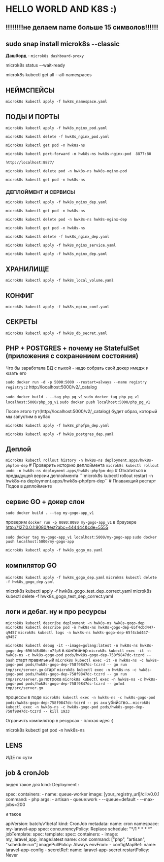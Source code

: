 # HELLO WORLD AND K8S :)

## !!!!!!!!не делаем name больше 15 символов!!!!!!

## sudo snap install microk8s --classic

**Дашборд** - ```microk8s dashboard-proxy```

microk8s status --wait-ready

microk8s kubectl get all --all-namespaces

## НЕЙМСПЕЙСЫ

```microk8s kubectl apply -f hwk8s_namespace.yaml```

## ПОДЫ И ПОРТЫ

```microk8s kubectl apply -f hwk8s_nginx_pod.yaml```

```microk8s kubectl delete -f hwk8s_nginx_pod.yaml```

```microk8s kubectl get pod -n hwk8s-ns```

```microk8s kubectl port-forward -n hwk8s-ns hwk8s-nginx-pod  8877:80```

```http://localhost:8877/```

```microk8s kubectl delete pod -n hwk8s-ns hwk8s-nginx-pod```

```microk8s kubectl get pod -n hwk8s-ns```

### ДЕПЛОЙМЕНТ И СЕРВИСЫ


```microk8s kubectl apply -f hwk8s_nginx_dep.yaml```

```microk8s kubectl get pod -n hwk8s-ns```

```microk8s kubectl delete pod -n hwk8s-ns hwk8s-nginx-dep```

```microk8s kubectl get pod -n hwk8s-ns```

```microk8s kubectl delete -f hwk8s_nginx_dep.yaml```

```microk8s kubectl apply -f hwk8s_nginx_service.yaml```

```microk8s kubectl apply -f hwk8s_nginx_dep.yaml```

## ХРАНИЛИЩЕ

```microk8s kubectl apply -f hwk8s_local_volume.yaml```

## КОНФИГ

```microk8s kubectl apply -f hwk8s_nginx_conf.yaml```

## СЕКРЕТЫ

```microk8s kubectl apply -f hwk8s_db_secret.yaml```

## PHP + POSTGRES + почему не StatefulSet (приложения с сохранением состояния)

Что бы заработала БД с пыхой - надо собрать свой докер имедж и юзать его

```sudo docker run -d -p 5000:5000 --restart=always --name registry registry:2```
http://localhost:5000/v2/_catalog

```sudo docker build . --tag php_pg_v1```
```sudo docker tag php_pg_v1 localhost:5000/php_pg_v1```
```sudo docker push localhost:5000/php_pg_v1```

После этого тут(http://localhost:5000/v2/_catalog) будет образ, который мы запустим в кубах 

```microk8s kubectl apply -f hwk8s_phpfpm_dep.yaml```

```microk8s kubectl apply -f hwk8s_postgres_dep.yaml```

## Деплой

```microk8s kubectl rollout history -n hwk8s-ns deployment.apps/hwk8s-phpfpm-dep```    # Проверить историю деплоймента
```microk8s kubectl rollout undo -n hwk8s-ns deployment.apps/hwk8s-phpfpm-dep```    # Откатиться к предыдущей версии деплоймента
```microk8s kubectl rollout restart -n hwk8s-ns deployment.apps/hwk8s-phpfpm-dep``    # Плавающий рестарт Подов в деплойменте 

## сервис GO + докер слои


```sudo docker build . --tag my-gogo-app_v1```

проверим
```docker run -p 8080:8080 my-gogo-app_v1```
в браузере http://127.0.0.1:8080/test?abc=444444&cde=5555

```sudo docker tag my-gogo-app_v1 localhost:5000/my-gogo-app```
```sudo docker push localhost:5000/my-gogo-app```

```microk8s kubectl apply -f hwk8s_gogo_ms.yaml```

## компилятор GO

```microk8s kubectl apply -f hwk8s_gogo_dep.yaml```
```microk8s kubectl delete -f hwk8s_gogo_dep.yaml```


microk8s kubectl apply -f hwk8s_gogo_test_dep_correct.yaml
microk8s kubectl delete -f hwk8s_gogo_test_dep_correct.yaml

## логи и дебаг. ну и про ресурсы

```microk8s kubectl describe deployment -n hwk8s-ns hwk8s-gogo-dep```
```microk8s kubectl describe pod -n hwk8s-ns hwk8s-gogo-dep-65f4cbd447-q9457```
```microk8s kubectl logs -n hwk8s-ns hwk8s-gogo-dep-65f4cbd447-q9457```

```microk8s kubectl debug -it --image=golang:latest -n hwk8s-ns hwk8s-gogo-dep-696fd8d86c-n7fp5```
в контейнер      ```microk8s kubectl exec -it -n hwk8s-ns -c hwk8s-gogo-pod pods/hwk8s-gogo-dep-758f9847dc-tczrd -- bash```
старт правильный ```microk8s kubectl exec -it -n hwk8s-ns -c hwk8s-gogo-pod pods/hwk8s-gogo-dep-758f9847dc-tczrd -- go run tmp/src/server.go```
старт            ```microk8s kubectl exec -n hwk8s-ns -c hwk8s-gogo-pod pods/hwk8s-gogo-dep-758f9847dc-tczrd -- go run tmp/src/server.go```
потроха          ```microk8s kubectl exec -n hwk8s-ns -c hwk8s-gogo-pod pods/hwk8s-gogo-dep-758f9847dc-tczrd -- gofmt tmp/src/server.go```


процессы в поде ```microk8s kubectl exec -n hwk8s-ns -c hwk8s-gogo-pod pods/hwk8s-gogo-dep-758f9847dc-tczrd -- ps axu```
убийство...     ```microk8s kubectl exec -n hwk8s-ns -c hwk8s-gogo-pod pods/hwk8s-gogo-dep-758f9847dc-tczrd -- kill 1933```

Ограничть компилятор в ресурсах - плохая идея :)

microk8s kubectl get pod -n hwk8s-ns

## LENS

ИДЕ по сути

## job & cronJob

видел такое для kind: Deployment :

spec:
      containers:
        - name: queue-worker
          image: [your_registry_url]/cli:v0.0.1
          command:
            - php
          args:
            - artisan
            - queue:work
            - --queue=default
            - --max-jobs=200

и такое

apiVersion: batch/v1beta1
kind: CronJob
metadata:
  name: cron
  namespace: my-laravel-app
spec:
  concurrencyPolicy: Replace
  schedule: "*/1 * * * *"
  jobTemplate:
    spec:
      template:
        spec:
          containers:
          - image: my_laravel_app_image:latest
            name: cron
            command: ["php", "artisan", "schedule:run"]
            imagePullPolicy: Always
            envFrom:
            - configMapRef:
                name: laravel-app-config
            - secretRef:
                name: laravel-app-secret
          restartPolicy: Never